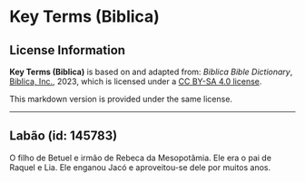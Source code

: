 # Key Terms (Biblica)

## License Information

**Key Terms (Biblica)** is based on and adapted from: _Biblica Bible Dictionary_, [Biblica, Inc.](https://www.biblica.com/), 2023, which is licensed under a [CC BY-SA 4.0 license](https://creativecommons.org/licenses/by-sa/4.0/legalcode.en).

This markdown version is provided under the same license.



--------------------------------

## Labão (id: 145783)

O filho de Betuel e irmão de Rebeca da Mesopotâmia. Ele era o pai de Raquel e Lia. Ele enganou Jacó e aproveitou\-se dele por muitos anos.


